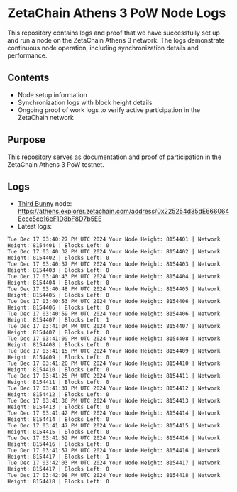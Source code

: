 # ZetaChain Athens 3 PoW Node Logs
This repository contains logs and proof that we have successfully set up and run a node on the ZetaChain Athens 3 network. The logs demonstrate continuous node operation, including synchronization details and performance.

## Contents
- Node setup information
- Synchronization logs with block height details
- Ongoing proof of work logs to verify active participation in the ZetaChain network

## Purpose
This repository serves as documentation and proof of participation in the ZetaChain Athens 3 PoW testnet.

## Logs

- [Third Bunny](https://thirdbunny.xyz/) node: https://athens.explorer.zetachain.com/address/0x225254d35dE666064Eccc5ce16eF1D8bF8D7b5EE
- Latest logs:
```
Tue Dec 17 03:40:27 PM UTC 2024 Your Node Height: 8154401 | Network Height: 8154401 | Blocks Left: 0
Tue Dec 17 03:40:32 PM UTC 2024 Your Node Height: 8154402 | Network Height: 8154402 | Blocks Left: 0
Tue Dec 17 03:40:37 PM UTC 2024 Your Node Height: 8154403 | Network Height: 8154403 | Blocks Left: 0
Tue Dec 17 03:40:43 PM UTC 2024 Your Node Height: 8154404 | Network Height: 8154404 | Blocks Left: 0
Tue Dec 17 03:40:48 PM UTC 2024 Your Node Height: 8154405 | Network Height: 8154405 | Blocks Left: 0
Tue Dec 17 03:40:53 PM UTC 2024 Your Node Height: 8154406 | Network Height: 8154406 | Blocks Left: 0
Tue Dec 17 03:40:59 PM UTC 2024 Your Node Height: 8154406 | Network Height: 8154407 | Blocks Left: 1
Tue Dec 17 03:41:04 PM UTC 2024 Your Node Height: 8154407 | Network Height: 8154407 | Blocks Left: 0
Tue Dec 17 03:41:09 PM UTC 2024 Your Node Height: 8154408 | Network Height: 8154408 | Blocks Left: 0
Tue Dec 17 03:41:15 PM UTC 2024 Your Node Height: 8154409 | Network Height: 8154409 | Blocks Left: 0
Tue Dec 17 03:41:20 PM UTC 2024 Your Node Height: 8154410 | Network Height: 8154410 | Blocks Left: 0
Tue Dec 17 03:41:25 PM UTC 2024 Your Node Height: 8154411 | Network Height: 8154411 | Blocks Left: 0
Tue Dec 17 03:41:31 PM UTC 2024 Your Node Height: 8154412 | Network Height: 8154412 | Blocks Left: 0
Tue Dec 17 03:41:36 PM UTC 2024 Your Node Height: 8154413 | Network Height: 8154413 | Blocks Left: 0
Tue Dec 17 03:41:42 PM UTC 2024 Your Node Height: 8154414 | Network Height: 8154414 | Blocks Left: 0
Tue Dec 17 03:41:47 PM UTC 2024 Your Node Height: 8154415 | Network Height: 8154415 | Blocks Left: 0
Tue Dec 17 03:41:52 PM UTC 2024 Your Node Height: 8154416 | Network Height: 8154416 | Blocks Left: 0
Tue Dec 17 03:41:57 PM UTC 2024 Your Node Height: 8154416 | Network Height: 8154417 | Blocks Left: 1
Tue Dec 17 03:42:03 PM UTC 2024 Your Node Height: 8154417 | Network Height: 8154417 | Blocks Left: 0
Tue Dec 17 03:42:08 PM UTC 2024 Your Node Height: 8154418 | Network Height: 8154418 | Blocks Left: 0
```

